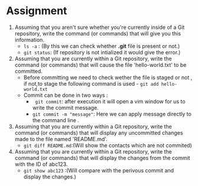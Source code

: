 # Assignment 
1. Assuming that you aren't sure whether you're currently inside of a Git repository, write the command (or commands) that will give you this information.
    - ``` ls -a ``` : (By this we can check whether  **.git** file is present or not.)
    - ``` git status ```: (If repository is not intialized it would give the error.)
2. Assuming that you are currently within a Git repository, write the command (or commands) that will cause the file 'hello-world.txt' to be committed.
    - Before committing we need to check wether the file is staged or not , if not,to stage the following command is used - ``` git add hello-world.txt ```
    - Commit can be done in two ways :
        - ``` git commit```: after execution it will open a vim window for us to write the commit message.
        - ``` git commit -m "message" ```: Here we can apply message  directly to the command line .
3. Assuming that you are currently within a Git repository, write the command (or commands) that will display any uncommitted changes made to the file named 'README.md'.
    - ``` git diff README.md ```:(Will show the contacts which are not commited)
4. Assuming that you are currently within a Git repository, write the command (or commands) that will display the changes from the commit with the ID of abc123.
    - ``` git show abc123 ``` :(Will compare with the perivous commit and display the changes.)


